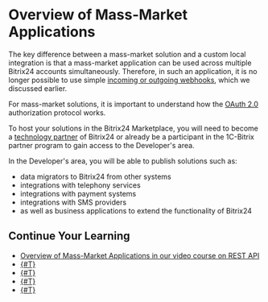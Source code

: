 # Overview of Mass-Market Applications

The key difference between a mass-market solution and a custom local integration is that a mass-market application can be used across multiple Bitrix24 accounts simultaneously. Therefore, in such an application, it is no longer possible to use simple [incoming or outgoing webhooks](../local-integrations/local-webhooks.md), which we discussed earlier.

For mass-market solutions, it is important to understand how the [OAuth 2.0](../api-reference/oauth/) authorization protocol works.

To host your solutions in the Bitrix24 Marketplace, you will need to become a [technology partner](technology-partnership.md) of Bitrix24 or already be a participant in the 1C-Bitrix partner program to gain access to the Developer's area.

In the Developer's area, you will be able to publish solutions such as:

- data migrators to Bitrix24 from other systems
- integrations with telephony services
- integrations with payment systems
- integrations with SMS providers
- as well as business applications to extend the functionality of Bitrix24

## Continue Your Learning

- [Overview of Mass-Market Applications in our video course on REST API](https://helpdesk.bitrix24.com/courses/index.php?COURSE_ID=268&LESSON_ID=25800&LESSON_PATH=25400.25996.26000.25800)
- [{#T}](technology-partnership.md)
- [{#T}](preparing-to-publish/how-to-add-app.md)
- [{#T}](sales-terms.md)
- [{#T}](promoting-and-analytics/index.md)